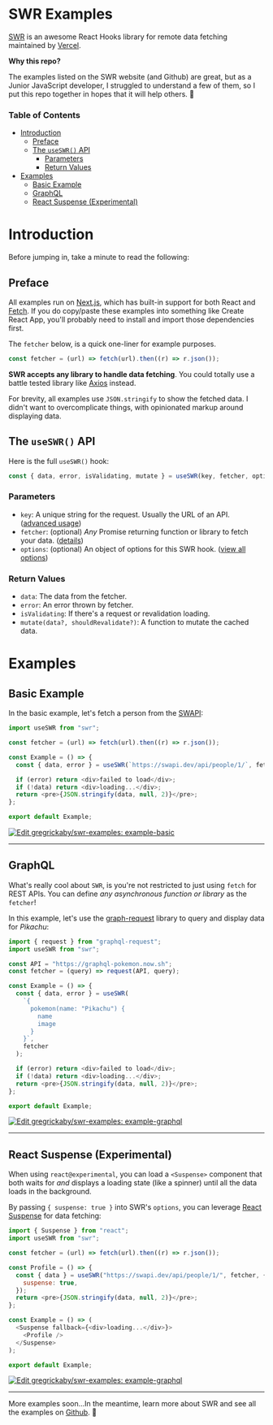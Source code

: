 # SWR Examples

[SWR](https://swr.now.sh/) is an awesome React Hooks library for remote data fetching maintained by [Vercel](https://vercel.com).

**Why this repo?**

The examples listed on the SWR website (and Github) are great, but as a Junior JavaScript developer, I struggled to understand a few of them, so I put this repo together in hopes that it will help others. 🍻

### Table of Contents

- [Introduction](#introduction)
  - [Preface](#preface)
  - [The `useSWR()` API](#the-useswr-api)
    - [Parameters](#parameters)
    - [Return Values](#return-values)
- [Examples](#examples)
  - [Basic Example](#basic-example)
  - [GraphQL](#graphql)
  - [React Suspense (Experimental)](#react-suspense-experimental)

# Introduction

Before jumping in, take a minute to read the following:

## Preface

All examples run on [Next.js](https://nextjs.org/), which has built-in support for both React and [Fetch](https://nextjs.org/blog/next-9-4#improved-built-in-fetch-support). If you do copy/paste these examples into something like Create React App, you'll probably need to install and import those dependencies first.

The `fetcher` below, is a quick one-liner for example purposes. 

```js
const fetcher = (url) => fetch(url).then((r) => r.json());
```

**SWR accepts any library to handle data fetching**. You could totally use a battle tested library like [Axios](https://github.com/axios/axios) instead.

For brevity, all examples use `JSON.stringify` to show the fetched data. I didn't want to overcomplicate things, with opinionated markup around displaying data.

## The `useSWR()` API

Here is the full `useSWR()` hook:

```js
const { data, error, isValidating, mutate } = useSWR(key, fetcher, options);
```

### Parameters

- `key`: A unique string for the request. Usually the URL of an API. ([advanced usage](https://github.com/vercel/swr#conditional-fetching))
- `fetcher`: (optional) _Any_ Promise returning function or library to fetch your data. ([details](https://github.com/vercel/swr#data-fetching))
- `options`: (optional) An object of options for this SWR hook. ([view all options](https://github.com/vercel/swr#options))

### Return Values

- `data`: The data from the fetcher.
- `error`: An error thrown by fetcher.
- `isValidating`: If there's a request or revalidation loading.
- `mutate(data?, shouldRevalidate?)`: A function to mutate the cached data.

# Examples

## Basic Example

In the basic example, let's fetch a person from the [SWAPI](https://swapi.dev/):

```js
import useSWR from "swr";

const fetcher = (url) => fetch(url).then((r) => r.json());

const Example = () => {
  const { data, error } = useSWR(`https://swapi.dev/api/people/1/`, fetcher);

  if (error) return <div>failed to load</div>;
  if (!data) return <div>loading...</div>;
  return <pre>{JSON.stringify(data, null, 2)}</pre>;
};

export default Example;
```

[![Edit gregrickaby/swr-examples: example-basic](https://codesandbox.io/static/img/play-codesandbox.svg)](https://codesandbox.io/s/github/gregrickaby/swr-examples/tree/master/example-basic?fontsize=14&hidenavigation=1&theme=dark)

---

## GraphQL

What's really cool about `SWR`, is you're not restricted to just using `fetch` for REST APIs. You can define _any asynchronous function or library_ as the `fetcher`!

In this example, let's use the [graph-request](https://www.npmjs.com/package/graphql-request) library to query and display data for _Pikachu_:

```js
import { request } from "graphql-request";
import useSWR from "swr";

const API = "https://graphql-pokemon.now.sh";
const fetcher = (query) => request(API, query);

const Example = () => {
  const { data, error } = useSWR(
    `{
      pokemon(name: "Pikachu") {
        name
        image
      }
    }`,
    fetcher
  );

  if (error) return <div>failed to load</div>;
  if (!data) return <div>loading...</div>;
  return <pre>{JSON.stringify(data, null, 2)}</pre>;
};

export default Example;
```

[![Edit gregrickaby/swr-examples: example-graphql](https://codesandbox.io/static/img/play-codesandbox.svg)](https://codesandbox.io/s/github/gregrickaby/swr-examples/tree/master/example-graphql?fontsize=14&hidenavigation=1&theme=dark)

---

## React Suspense (Experimental)

When using `react@experimental`, you can load a `<Suspense>` component that both waits for _and_ displays a loading state (like a spinner) until all the data loads in the background.

By passing `{ suspense: true }` into SWR's `options`, you can leverage [React Suspense](https://reactjs.org/docs/concurrent-mode-suspense.html) for data fetching:

```js
import { Suspense } from "react";
import useSWR from "swr";

const fetcher = (url) => fetch(url).then((r) => r.json());

const Profile = () => {
  const { data } = useSWR("https://swapi.dev/api/people/1/", fetcher, {
    suspense: true,
  });
  return <pre>{JSON.stringify(data, null, 2)}</pre>;
};

const Example = () => (
  <Suspense fallback={<div>loading...</div>}>
    <Profile />
  </Suspense>
);

export default Example;
```

[![Edit gregrickaby/swr-examples: example-graphql](https://codesandbox.io/static/img/play-codesandbox.svg)](https://codesandbox.io/s/github/gregrickaby/swr-examples/tree/master/example-react-suspense?fontsize=14&hidenavigation=1&theme=dark)

---

More examples soon...In the meantime, learn more about SWR and see all the examples on [Github](https://github.com/vercel/swr). 🍻
